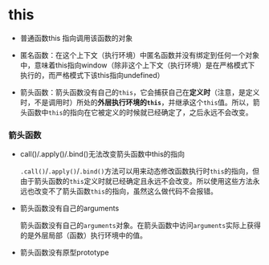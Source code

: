 # this

* 普通函数this 指向调用该函数的对象
* 匿名函数：在这个上下文（执行环境）中匿名函数并没有绑定到任何一个对象中，意味着this指向window（除非这个上下文（执行环境）是在严格模式下执行的，而严格模式下该this指向undefined）

* 箭头函数：箭头函数没有自己的`this`，它会捕获自己在**定义时**（注意，是定义时，不是调用时）所处的**外层执行环境的`this`**，并继承这个`this`值。所以，箭头函数中`this`的指向在它被定义的时候就已经确定了，之后永远不会改变。



### 箭头函数

* call()/.apply()/.bind()无法改变箭头函数中this的指向

  `.call()`/`.apply()`/`.bind()`方法可以用来动态修改函数执行时`this`的指向，但由于箭头函数的`this`定义时就已经确定且永远不会改变。所以使用这些方法永远也改变不了箭头函数`this`的指向，虽然这么做代码不会报错。

* 箭头函数没有自己的arguments

  箭头函数没有自己的`arguments`对象。在箭头函数中访问`arguments`实际上获得的是外层局部（函数）执行环境中的值。

* 箭头函数没有原型prototype